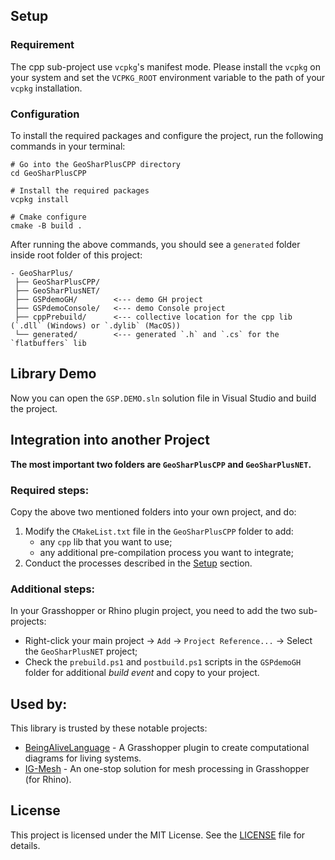 ﻿## Setup
### Requirement
The cpp sub-project use `vcpkg`'s manifest mode.
Please install the `vcpkg` on your system and set the `VCPKG_ROOT` environment variable to the path of your `vcpkg` installation.

### Configuration
To install the required packages and configure the project, run the following commands in your terminal:
```pwsh
# Go into the GeoSharPlusCPP directory
cd GeoSharPlusCPP

# Install the required packages	
vcpkg install

# Cmake configure
cmake -B build .
```

After running the above commands, you should see a `generated` folder inside root folder of this project:
```
- GeoSharPlus/  
 ├── GeoSharPlusCPP/  
 ├── GeoSharPlusNET/  
 ├── GSPdemoGH/        <--- demo GH project
 ├── GSPdemoConsole/   <--- demo Console project
 ├── cppPrebuild/      <--- collective location for the cpp lib (`.dll` (Windows) or `.dylib` (MacOS))
 └── generated/        <--- generated `.h` and `.cs` for the `flatbuffers` lib
```

## Library Demo
Now you can open the `GSP.DEMO.sln` solution file in Visual Studio and build the project.

## Integration into another Project
**The most important two folders are `GeoSharPlusCPP` and `GeoSharPlusNET`.**

### Required steps:
Copy the above two mentioned folders into your own project, and do:
1. Modify the `CMakeList.txt` file in the `GeoSharPlusCPP` folder to add:
    - any `cpp` lib that you want to use;
    - any additional pre-compilation process you want to integrate;
1. Conduct the processes described in the [Setup](#setup) section.

### Additional steps:
In your Grasshopper or Rhino plugin project, you need to add the two sub-projects:
- Right-click your main project -> `Add` -> `Project Reference...` -> Select the `GeoSharPlusNET` project;
- Check the `prebuild.ps1` and `postbuild.ps1` scripts in the `GSPdemoGH` folder for additional *build event* and copy to your project.

## Used by:
This library is trusted by these notable projects:
- [BeingAliveLanguage](https://beingalivelanguage.arch.ethz.ch) - A Grasshopper plugin to create computational diagrams for living systems.
- [IG-Mesh](https://github.com/xarthurx/IG-Mesh) - An one-stop solution for mesh processing in Grasshopper (for Rhino).

## License
This project is licensed under the MIT License. See the [LICENSE](LICENSE) file for details.
